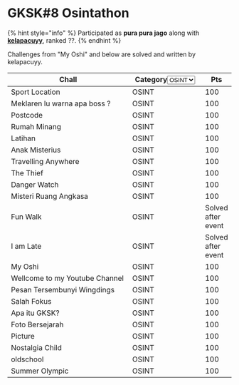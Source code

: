 # GKSK#8 Osintathon

{% hint style="info" %}
Participated as **pura pura jago** along with [**kelapacuyy**](https://github.com/kelapacuyy/), ranked ??.
{% endhint %}

Challenges from "My Oshi" and below are solved and written by kelapacuyy.&#x20;

<table><thead><tr><th width="343">Chall</th><th width="188">Category<select><option value="1zH81Pm02Zsr" label="OSINT" color="blue"></option></select></th><th>Pts</th></tr></thead><tbody><tr><td>Sport Location</td><td><span data-option="1zH81Pm02Zsr">OSINT</span></td><td>100</td></tr><tr><td>Meklaren lu warna apa boss ?</td><td><span data-option="1zH81Pm02Zsr">OSINT</span></td><td>100</td></tr><tr><td>Postcode</td><td><span data-option="1zH81Pm02Zsr">OSINT</span></td><td>100</td></tr><tr><td>Rumah Minang</td><td><span data-option="1zH81Pm02Zsr">OSINT</span></td><td>100</td></tr><tr><td>Latihan</td><td><span data-option="1zH81Pm02Zsr">OSINT</span></td><td>100</td></tr><tr><td>Anak Misterius</td><td><span data-option="1zH81Pm02Zsr">OSINT</span></td><td>100</td></tr><tr><td>Travelling Anywhere</td><td><span data-option="1zH81Pm02Zsr">OSINT</span></td><td>100</td></tr><tr><td>The Thief</td><td><span data-option="1zH81Pm02Zsr">OSINT</span></td><td>100</td></tr><tr><td>Danger Watch</td><td><span data-option="1zH81Pm02Zsr">OSINT</span></td><td>100</td></tr><tr><td>Misteri Ruang Angkasa</td><td><span data-option="1zH81Pm02Zsr">OSINT</span></td><td>100</td></tr><tr><td>Fun Walk</td><td><span data-option="1zH81Pm02Zsr">OSINT</span></td><td>Solved after event</td></tr><tr><td>I am Late</td><td><span data-option="1zH81Pm02Zsr">OSINT</span></td><td>Solved after event</td></tr><tr><td>My Oshi</td><td><span data-option="1zH81Pm02Zsr">OSINT</span></td><td>100</td></tr><tr><td>Wellcome to my Youtube Channel</td><td><span data-option="1zH81Pm02Zsr">OSINT</span></td><td>100</td></tr><tr><td>Pesan Tersembunyi Wingdings</td><td><span data-option="1zH81Pm02Zsr">OSINT</span></td><td>100</td></tr><tr><td>Salah Fokus</td><td><span data-option="1zH81Pm02Zsr">OSINT</span></td><td>100</td></tr><tr><td>Apa itu GKSK?</td><td><span data-option="1zH81Pm02Zsr">OSINT</span></td><td>100</td></tr><tr><td>Foto Bersejarah</td><td><span data-option="1zH81Pm02Zsr">OSINT</span></td><td>100</td></tr><tr><td>Picture</td><td><span data-option="1zH81Pm02Zsr">OSINT</span></td><td>100</td></tr><tr><td>Nostalgia Child</td><td><span data-option="1zH81Pm02Zsr">OSINT</span></td><td>100</td></tr><tr><td>oldschool</td><td><span data-option="1zH81Pm02Zsr">OSINT</span></td><td>100</td></tr><tr><td>Summer Olympic</td><td><span data-option="1zH81Pm02Zsr">OSINT</span></td><td>100</td></tr></tbody></table>

